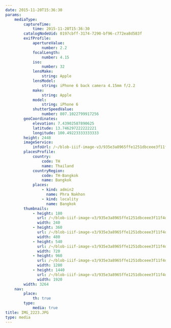 ```yaml
---
date: 2015-11-20T15:36:30
params:
    mediaType:
        captureTime:
            time: 2015-11-20T15:36:30
        catalogNodeUid: 0197cbff-3174-7290-bf96-c772ea8d583f
        exifProfile:
            apertureValue:
                number: 2.2
            focalLength:
                number: 4.15
            iso:
                number: 32
            lensMake:
                string: Apple
            lensModel:
                string: iPhone 6 back camera 4.15mm f/2.2
            make:
                string: Apple
            model:
                string: iPhone 6
            shutterSpeedValue:
                number: 807.1022799917256
        geoCoordinates:
            elevation: 7.43902587890625
            latitude: 13.746297222222221
            longitude: 100.49223333333333
        height: 2448
        imageService:
            infoUrl: /~/blob-iiif-image-v3/935e3a8965ffe1251dbceee3f11f4d0b2006d5fa3a895cbb683cf694acca4fc9/info.json
        placesProfile:
            country:
                code: TH
                name: Thailand
            countryRegion:
                code: TH-Bangkok
                name: Bangkok
            places:
                - kind: admin2
                  name: Phra Nakhon
                - kind: locality
                  name: Bangkok
        thumbnails:
            - height: 180
              url: /~/blob-iiif-image-v3/935e3a8965ffe1251dbceee3f11f4d0b2006d5fa3a895cbb683cf694acca4fc9/full/240%2C180/0/default.jpg
              width: 240
            - height: 360
              url: /~/blob-iiif-image-v3/935e3a8965ffe1251dbceee3f11f4d0b2006d5fa3a895cbb683cf694acca4fc9/full/480%2C360/0/default.jpg
              width: 480
            - height: 540
              url: /~/blob-iiif-image-v3/935e3a8965ffe1251dbceee3f11f4d0b2006d5fa3a895cbb683cf694acca4fc9/full/720%2C540/0/default.jpg
              width: 720
            - height: 960
              url: /~/blob-iiif-image-v3/935e3a8965ffe1251dbceee3f11f4d0b2006d5fa3a895cbb683cf694acca4fc9/full/1280%2C960/0/default.jpg
              width: 1280
            - height: 1440
              url: /~/blob-iiif-image-v3/935e3a8965ffe1251dbceee3f11f4d0b2006d5fa3a895cbb683cf694acca4fc9/full/1920%2C1440/0/default.jpg
              width: 1920
        width: 3264
    nav:
        place:
            th: true
        type:
            media: true
title: IMG_2223.JPG
type: media
---
```

